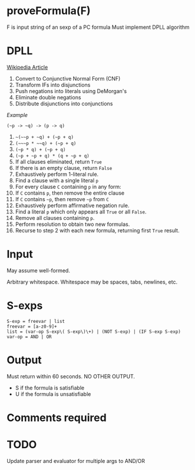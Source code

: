 # proveFormula(F)
F is input string of an sexp of a PC formula
Must implement DPLL algorithm
# DPLL
[Wikipedia Article](https://en.wikipedia.org/wiki/DPLL_algorithm)

1. Convert to Conjunctive Normal Form (CNF)
  1. Transform IFs into disjunctions
  2. Push negations into literals using DeMorgan's
  3. Eliminate double negations
  4. Distribute disjunctions into conjunctions

  *Example*
  
  `(~p -> ~q) -> (p -> q)`
  1. `~(~~p + ~q) + (~p + q)`
  2. `(~~~p * ~~q) + (~p + q)`
  3. `(~p * q) + (~p + q)`
  4. `(~p + ~p + q) * (q + ~p + q)`
2. If all clauses eliminated, return `True`
3. If there is an empty clause, return `False`
4. Exhaustively perform 1-literal rule.
  1. Find a clause with a single literal `p`
  2. For every clause `C` containing `p` in any form:
  3. If `C` contains `p`, then remove the entire clause
  4. If `C` contains `~p`, then remove `~p` from `C`
5. Exhaustively perform affirmative negation rule.
  1. Find a literal `p` which only appears all `True` or all `False`.
  2. Remove all clauses containing `p`.
6. Perform resolution to obtain two new formulas.
7. Recurse to step 2 with each new formula, returning first `True` result.
# Input
May assume well-formed.

Arbitrary whitespace. Whitespace may be spaces, tabs, newlines, etc.
# S-exps
```
S-exp = freevar | list
freevar = [a-z0-9]+
list = (var-op S-exp\( S-exp\)\+) | (NOT S-exp) | (IF S-exp S-exp)
var-op = AND | OR
```
# Output
Must return within 60 seconds. NO OTHER OUTPUT.
- S if the formula is satisfiable
- U if the formula is unsatisfiable
# Comments required
# TODO
Update parser and evaluator for multiple args to AND/OR


